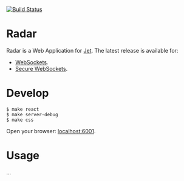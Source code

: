 [![Build Status](https://travis-ci.org/lipp/radar.svg?branch=master)](https://travis-ci.org/lipp/radar)

# Radar

Radar is a Web Application for [Jet](http://jetbus.io).
The latest release is available for:

* [WebSockets](http://lipp.github.io/radar).
* [Secure WebSockets](https://lipp.github.io/radar).

# Develop

    $ make react
    $ make server-debug
    $ make css
    
Open your browser: [localhost:6001](http://localhost:6001).

# Usage

...
